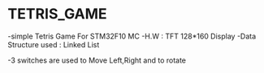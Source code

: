 # TETRIS_GAME

-simple Tetris Game For STM32F10 MC
-H.W : TFT 128*160 Display
-Data Structure used : Linked List

-3 switches are used to Move Left,Right and to rotate
